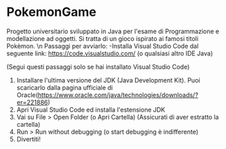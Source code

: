 # PokemonGame
Progetto universitario sviluppato in Java per l'esame di Programmazione e modellazione ad oggetti. Si tratta di un gioco ispirato ai famosi titoli Pokèmon. \n
Passaggi per avviarlo:
-Installa Visual Studio Code dal seguente link: https://code.visualstudio.com/ (o qualsiasi altro IDE Java)
   
   (Segui questi passaggi solo se hai installato Visual Studio Code)
1) Installare l'ultima versione del JDK (Java Development Kit). Puoi scaricarlo dalla pagina ufficiale di Oracle(https://www.oracle.com/java/technologies/downloads/?er=221886)
2) Apri Visual Studio Code ed installa l'estensione JDK
3) Vai su File > Open Folder (o Apri Cartella) (Assicurati di aver estratto la cartella)
4) Run > Run without debugging (o start debugging è indifferente)
5) Divertiti!

